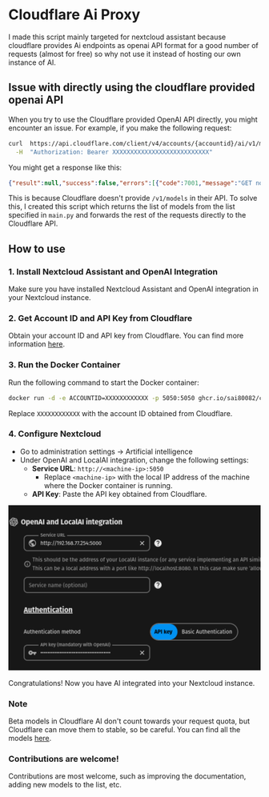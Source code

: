 # Cloudflare Ai Proxy

I made this script mainly targeted for nextcloud assistant because cloudflare provides Ai endpoints as openai API format for a good number of requests (almost for free) so why not use it instead of hosting our own instance of AI.

## Issue with directly using the cloudflare provided openai API

When you try to use the Cloudflare provided OpenAI API directly, you might encounter an issue. For example, if you make the following request:

```bash
curl  https://api.cloudflare.com/client/v4/accounts/{accountid}/ai/v1/models \
  -H  "Authorization: Bearer XXXXXXXXXXXXXXXXXXXXXXXXXXX"
```

You might get a response like this:

```json
{"result":null,"success":false,"errors":[{"code":7001,"message":"GET not supported for requested URI."}],"messages":[]}
```

This is because Cloudflare doesn't provide `/v1/models` in their API. To solve this, I created this script which returns the list of models from the list specified in `main.py` and forwards the rest of the requests directly to the Cloudflare API.

## How to use

### 1. Install Nextcloud Assistant and OpenAI Integration

Make sure you have installed Nextcloud Assistant and OpenAI integration in your Nextcloud instance.

### 2. Get Account ID and API Key from Cloudflare

Obtain your account ID and API key from Cloudflare. You can find more information [here](https://developers.cloudflare.com/workers-ai/get-started/rest-api/#1-get-api-token-and-account-id).

### 3. Run the Docker Container

Run the following command to start the Docker container:

```bash
docker run -d -e ACCOUNTID=XXXXXXXXXXXX -p 5050:5050 ghcr.io/sai80082/cf-ai:main
```

Replace `XXXXXXXXXXXX` with the account ID obtained from Cloudflare.

### 4. Configure Nextcloud

- Go to administration settings -> Artificial intelligence
- Under OpenAI and LocalAI integration, change the following settings:
  - **Service URL**: `http://<machine-ip>:5050`
    - Replace `<machine-ip>` with the local IP address of the machine where the Docker container is running.
  - **API Key**: Paste the API key obtained from Cloudflare.

![Nextcloud AI Configuration](image.png)

Congratulations! Now you have AI integrated into your Nextcloud instance.

### Note

Beta models in Cloudflare AI don't count towards your request quota, but Cloudflare can move them to stable, so be careful. You can find all the models [here](https://developers.cloudflare.com/workers-ai/models/#text-generation).

### Contributions are welcome!

Contributions are most welcome, such as improving the documentation, adding new models to the list, etc.
